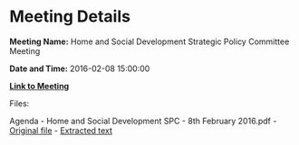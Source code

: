 # Meeting Details

**Meeting Name:** Home and Social Development Strategic Policy Committee Meeting

**Date and Time:** 2016-02-08 15:00:00

**[Link to Meeting](https://www.limerick.ie/council/whats-on/home-and-social-development-strategic-policy-committee-meeting-2)**

Files: 

Agenda - Home and Social Development SPC - 8th February 2016.pdf - [Original file](https://www.limerick.ie/sites/default/files/media/documents/2017-06/Agenda%20-%20Home%20and%20Social%20Development%20SPC%20-%208th%20February%202016.pdf) - [Extracted text](./Agenda%20-%20Home%20and%20Social%20Development%20SPC%20-%208th%20February%202016.md)

